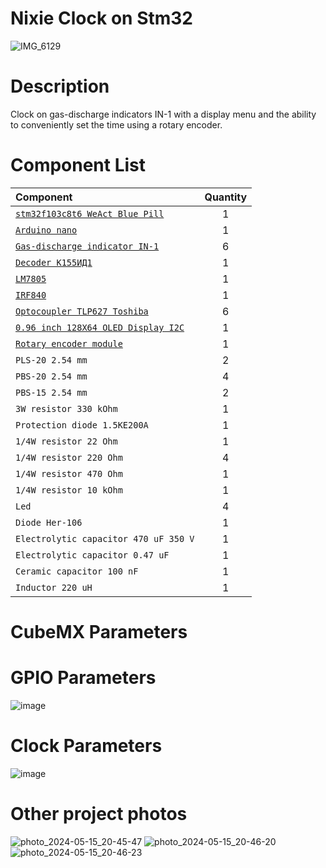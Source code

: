 # Nixie Clock on Stm32

![IMG_6129](https://github.com/Plan1x/Nixie-Clock/assets/114416461/68f45b04-168d-450d-81c9-750a2e87342e)

# Description
Clock on gas-discharge indicators IN-1 with a display menu and the ability to conveniently set the time using a rotary encoder.

# Component List

| Component | Quantity | 
| :-- | :-: | 
| [`stm32f103c8t6 WeAct Blue Pill`](https://stm32-base.org/boards/STM32F103C8T6-WeAct-Blue-Pill-Plus-Clone.html) |  1  | 
| [`Arduino nano`](https://store.arduino.cc/products/arduino-nano) | 1 | 
|[`Gas-discharge indicator IN-1`](https://www.swissnixie.com/tubes/IN1/)| 6 |
|[`Decoder K155ИД1`](https://fabacademy.org/2021/labs/bottrop/students/lars-mattern/projects/final-project/IV.%20Prototyping/2_k155id1/)| 1 |
|[`LM7805`](https://www.seeedstudio.com/blog/2019/10/30/lm7805-voltage-regulator-features-comparisons-lm317-and-more/#:~:text=The%20LM7805%20is%20a%20voltage,3%2DTerminal%20Regulators)| 1 |
|[`IRF840`](https://alltransistors.com/mosfet/transistor.php?transistor=2572)| 1 |
|[`Optocoupler TLP627 Toshiba`](https://www.allaboutcircuits.com/electronic-components/datasheet/TLP627-4%28F%29--Toshiba/)| 6 |
|[`0.96 inch 128X64 OLED Display I2C`](https://www.smart-prototyping.com/0-96-OLED-Display-IIC-New-Version) | 1 |
|[`Rotary encoder module`](https://www.tinytronics.nl/en/switches/manual-switches/rotary-encoders/rotary-encoder-module) | 1 |
|`PLS-20 2.54 mm`| 2 |
|`PBS-20 2.54 mm`| 4 |
|`PBS-15 2.54 mm`| 2 |
|`3W resistor 330 kOhm`| 1 |
|`Protection diode 1.5KE200A`| 1 |
|`1/4W resistor 22 Ohm`| 1 |
|`1/4W resistor 220 Ohm`| 4 |
|`1/4W resistor 470 Ohm`| 1 |
|`1/4W resistor 10 kOhm`| 1 |
|`Led`| 4 |
|`Diode Her-106`| 1 |
|`Electrolytic capacitor 470 uF 350 V`| 1 |
|`Electrolytic capacitor 0.47 uF`| 1 |
|`Ceramic capacitor 100 nF`| 1 |
|`Inductor 220 uH`| 1 |

#    CubeMX Parameters
# **GPIO Parameters**
![image](https://github.com/Plan1x/Nixie-Clock/assets/114416461/f29ff84e-5a69-4307-9134-2468627464ed)
# **Clock Parameters**
![image](https://github.com/Plan1x/Nixie-Clock/assets/114416461/b5045e7c-40f3-4989-a5a8-6ffa6105e6f5)

# Other project photos
![photo_2024-05-15_20-45-47](https://github.com/Plan1x/Nixie-Clock/assets/114416461/8ef877aa-03d6-48f7-aa21-37d86a883bb0)
![photo_2024-05-15_20-46-20](https://github.com/Plan1x/Nixie-Clock/assets/114416461/ea606b9d-341f-4725-97be-287e10e3a602)
![photo_2024-05-15_20-46-23](https://github.com/Plan1x/Nixie-Clock/assets/114416461/ad136e3a-566c-47c8-8d84-5cc024ca7769)
